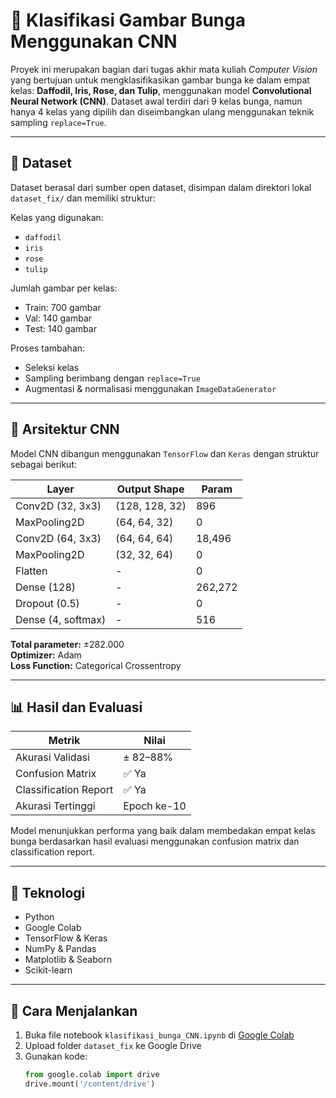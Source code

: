 # 🌸 Klasifikasi Gambar Bunga Menggunakan CNN

Proyek ini merupakan bagian dari tugas akhir mata kuliah *Computer Vision* yang bertujuan untuk mengklasifikasikan gambar bunga ke dalam empat kelas: **Daffodil, Iris, Rose, dan Tulip**, menggunakan model **Convolutional Neural Network (CNN)**. Dataset awal terdiri dari 9 kelas bunga, namun hanya 4 kelas yang dipilih dan diseimbangkan ulang menggunakan teknik sampling `replace=True`.

---

## 📁 Dataset

Dataset berasal dari sumber open dataset, disimpan dalam direktori lokal `dataset_fix/` dan memiliki struktur:

Kelas yang digunakan:
- `daffodil`
- `iris`
- `rose`
- `tulip`

Jumlah gambar per kelas:
- Train: 700 gambar
- Val: 140 gambar
- Test: 140 gambar

Proses tambahan:
- Seleksi kelas
- Sampling berimbang dengan `replace=True`
- Augmentasi & normalisasi menggunakan `ImageDataGenerator`

---

## 🧠 Arsitektur CNN

Model CNN dibangun menggunakan `TensorFlow` dan `Keras` dengan struktur sebagai berikut:

| Layer             | Output Shape         | Param   |
|-------------------|----------------------|---------|
| Conv2D (32, 3x3)  | (128, 128, 32)       | 896     |
| MaxPooling2D      | (64, 64, 32)         | 0       |
| Conv2D (64, 3x3)  | (64, 64, 64)         | 18,496  |
| MaxPooling2D      | (32, 32, 64)         | 0       |
| Flatten           | -                    | 0       |
| Dense (128)       | -                    | 262,272 |
| Dropout (0.5)     | -                    | 0       |
| Dense (4, softmax)| -                    | 516     |

**Total parameter:** ±282.000  
**Optimizer:** Adam  
**Loss Function:** Categorical Crossentropy

---

## 📊 Hasil dan Evaluasi

| Metrik              | Nilai         |
|---------------------|---------------|
| Akurasi Validasi    | ± 82–88%      |
| Confusion Matrix    | ✅ Ya         |
| Classification Report | ✅ Ya       |
| Akurasi Tertinggi   | Epoch ke-10   |

Model menunjukkan performa yang baik dalam membedakan empat kelas bunga berdasarkan hasil evaluasi menggunakan confusion matrix dan classification report.

---

## 🔧 Teknologi

- Python
- Google Colab
- TensorFlow & Keras
- NumPy & Pandas
- Matplotlib & Seaborn
- Scikit-learn

---

## 📌 Cara Menjalankan

1. Buka file notebook `klasifikasi_bunga_CNN.ipynb` di [Google Colab](https://colab.research.google.com)
2. Upload folder `dataset_fix` ke Google Drive
3. Gunakan kode:
   ```python
   from google.colab import drive
   drive.mount('/content/drive')

